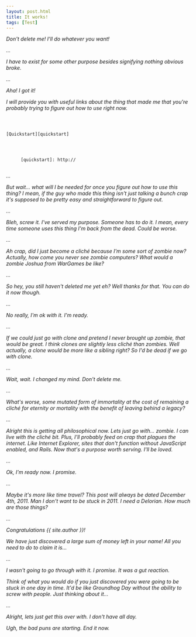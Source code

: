 ```yaml
---
layout: post.html
title: It works!
tags: [Test]
---
```



_Don't delete me! I'll do whatever you want!_

_..._

_I have to exist for some other purpose besides signifying nothing obvious broke._

_..._

_Aha! I got it!_

_I will provide you with useful links about the thing that made me that you're probably trying to figure out how to use right now._

<pre><code data-lang="html"><dl>
    <dt>[Quickstart][quickstart]</dt>
    <dd>

&#91;quickstart]: http://</code></pre>

_..._

_But wait... what will I be needed for once you figure out how to use this thing? I mean, if the guy who made this thing isn't just talking a bunch crap it's supposed to be pretty easy and straightforward to figure out._

_..._

_Bleh, screw it. I've served my purpose. Someone has to do it. I mean, every time someone uses this thing I'm back from the dead. Could be worse._

_..._

_Ah crap, did I just become a cliché because I'm some sort of zombie now? Actually, how come you never see zombie computers? What would a zombie Joshua from WarGames be like?_

_..._

_So hey, you still haven't deleted me yet eh? Well thanks for that. You can do it now though._

_..._

_No really, I'm ok with it. I'm ready._

_..._

_If we could just go with clone and pretend I never brought up zombie, that would be great. I think clones are slightly less cliché than zombies. Well actually, a clone would be more like a sibling right? So I'd be dead if we go with clone._

_..._

_Wait, wait. I changed my mind. Don't delete me._

_..._

_What's worse, some mutated form of immortality at the cost of remaining a cliché for eternity or mortality with the benefit of leaving behind a legacy?_

_..._

_Alright this is getting all philosophical now. Lets just go with... zombie. I can live with the cliché bit. Plus, I'll probably feed on crap that plagues the internet. Like Internet Explorer, sites that don't function without JavaScript enabled, and Rails. Now that's a purpose worth serving. I'll be loved._

_..._

_Ok, I'm ready now. I promise._

_..._

_Maybe it's more like time travel? This post will always be dated December 4th, 2011. Man I don't want to be stuck in 2011. I need a Delorian. How much are those things?_

_..._

_Congratulations {{ site.author }}!_

_We have just discovered a large sum of money left in your name! All you need to do to claim it is..._

_..._

_I wasn't going to go through with it. I promise. It was a gut reaction._

_Think of what you would do if you just discovered you were going to be stuck in one day in time. It'd be like Groundhog Day without the ability to screw with people. Just thinking about it..._

_..._

_Alright, lets just get this over with. I don't have all day._

_Ugh, the bad puns are starting. End it now._
